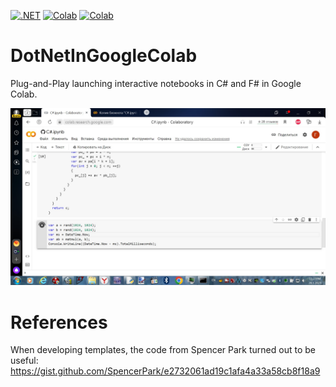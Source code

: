 [![.NET](https://img.shields.io/badge/--512BD4?logo=.net&logoColor=ffffff)](https://dotnet.microsoft.com/)
[![Colab](https://colab.research.google.com/assets/colab-badge.svg)](https://colab.research.google.com/github/GlebSBrykin/DotNetInGoogleColab/blob/master/C%23.ipynb)
[![Colab](https://colab.research.google.com/assets/colab-badge.svg)](https://colab.research.google.com/github/GlebSBrykin/DotNetInGoogleColab/blob/master/F%23.ipynb)

# DotNetInGoogleColab
Plug-and-Play launching interactive notebooks in C# and F# in Google Colab.

![C# code](https://github.com/GlebSBrykin/DotNetInGoogleColab/raw/main/CS.jpg)

# References

When developing templates, the code from Spencer Park turned out to be useful: https://gist.github.com/SpencerPark/e2732061ad19c1afa4a33a58cb8f18a9
